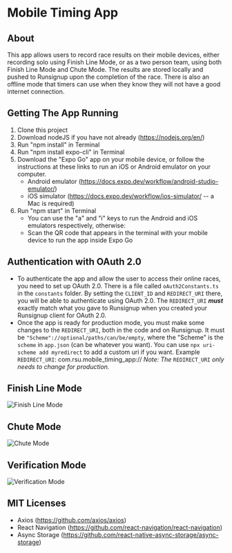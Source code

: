 # Mobile Timing App
 
## About
This app allows users to record race results on their mobile devices, either recording solo using Finish Line Mode, or as a two person team, using both Finish Line Mode and Chute Mode. The results are stored locally and pushed to Runsignup upon the completion of the race. There is also an offline mode that timers can use when they know they will not have a good internet connection.

## Getting The App Running
1. Clone this project
2. Download nodeJS if you have not already (https://nodejs.org/en/)
3. Run "npm install" in Terminal
4. Run "npm install expo-cli" in Terminal
5. Download the "Expo Go" app on your mobile device, or follow the instructions at these links to run an iOS or Android emulator on your computer.
    - Android emulator (https://docs.expo.dev/workflow/android-studio-emulator/)
    - iOS simulator (https://docs.expo.dev/workflow/ios-simulator/ -- a Mac is required)
6. Run "npm start" in Terminal
    - You can use the "a" and "i" keys to run the Android and iOS emulators respectively, otherwise:
    - Scan the QR code that appears in the terminal with your mobile device to run the app inside Expo Go

## Authentication with OAuth 2.0
- To authenticate the app and allow the user to access their online races, you need to set up OAuth 2.0. There is a file called `oAuth2Constants.ts` in the `constants` folder. By setting the `CLIENT_ID` and `REDIRECT_URI` there, you will be able to authenticate using OAuth 2.0. The `REDIRECT_URI` ***must*** exactly match what you gave to Runsignup when you created your Runsignup client for OAuth 2.0.
- Once the app is ready for production mode, you must make some changes to the `REDIRECT_URI`, both in the code and on Runsignup. It must be `"Scheme"://optional/paths/can/be/empty`, where the "Scheme" is the `scheme` in `app.json` (can be whatever you want). You can use `npx uri-scheme add myredirect` to add a custom uri if you want. Example `REDIRECT_URI`: com.rsu.mobile_timing_app://
_Note: The_ `REDIRECT_URI` _only needs to change for production._ 

## Finish Line Mode
![Finish Line Mode](https://user-images.githubusercontent.com/97470828/170090440-91458325-28be-4651-a8ff-7da023213192.png)

## Chute Mode
![Chute Mode](https://user-images.githubusercontent.com/97470828/170090461-401f7803-c3b7-49a1-8f2a-e55447092e83.png)

## Verification Mode
![Verification Mode](https://user-images.githubusercontent.com/97470828/170090494-fad7d726-4b97-4ebe-810d-eecb3c829da9.png)


## MIT Licenses
- Axios (https://github.com/axios/axios)
- React Navigation (https://github.com/react-navigation/react-navigation)
- Async Storage (https://github.com/react-native-async-storage/async-storage)
